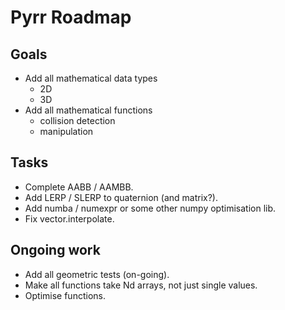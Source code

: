 Pyrr Roadmap
============

Goals
-----

   * Add all mathematical data types
      * 2D
      * 3D
   * Add all mathematical functions
      * collision detection
      * manipulation

Tasks
-----

   * Complete AABB / AAMBB.
   * Add LERP / SLERP to quaternion (and matrix?).
   * Add numba / numexpr or some other numpy optimisation lib.
   * Fix vector.interpolate.

Ongoing work
------------

   * Add all geometric tests (on-going).
   * Make all functions take Nd arrays, not just single values.
   * Optimise functions.
